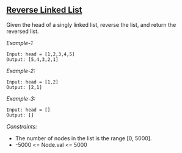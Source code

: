 ## [Reverse Linked List](https://leetcode.com/problems/reverse-linked-list/)

Given the head of a singly linked list, reverse the list, and return the reversed list.

*Example-1*
```
Input: head = [1,2,3,4,5]
Output: [5,4,3,2,1]
```

*Example-2:*
```
Input: head = [1,2]
Output: [2,1]
```

*Example-3:*
```
Input: head = []
Output: []
``` 

*Constraints:*

- The number of nodes in the list is the range [0, 5000].
- -5000 <= Node.val <= 5000